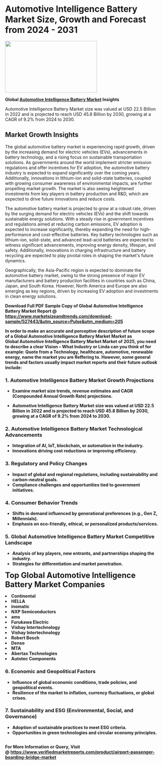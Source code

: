 <H1>Automotive Intelligence Battery Market Size, Growth and Forecast from 2024 - 2031</H1><img class="aligncenter size-medium wp-image-584254" src="https://thirdeyenews.in/wp-content/uploads/2024/09/Global-Market-Research-300x168.jpeg" alt="" width="300" height="168" /><p><strong>Global&nbsp;<a href="https://www.marketsizeandtrends.com/download-sample/527443/&amp;utm_source=Pulse&amp;utm_medium=205">Automotive Intelligence Battery Market</a> Insights</strong></p><p>Automotive Intelligence Battery Market size was valued at USD 22.5 Billion in 2022 and is projected to reach USD 45.8 Billion by 2030, growing at a CAGR of 9.2% from 2024 to 2030.</p><p><h2>Market Growth Insights</h2> <p>The global automotive battery market is experiencing rapid growth, driven by the increasing demand for electric vehicles (EVs), advancements in battery technology, and a rising focus on sustainable transportation solutions. As governments around the world implement stricter emission regulations and offer incentives for EV adoption, the automotive battery industry is expected to expand significantly over the coming years. Additionally, innovations in lithium-ion and solid-state batteries, coupled with growing consumer awareness of environmental impacts, are further propelling market growth. The market is also seeing heightened investments from key players in battery production and R&D, which are expected to drive future innovations and reduce costs.</p> <p><strong></strong></p> <p>The automotive battery market is projected to grow at a robust rate, driven by the surging demand for electric vehicles (EVs) and the shift towards sustainable energy solutions. With a steady rise in government incentives and regulations aimed at reducing carbon emissions, EV adoption is expected to increase significantly, thereby expanding the need for high-performance and cost-effective batteries. Key battery technologies such as lithium-ion, solid-state, and advanced lead-acid batteries are expected to witness significant advancements, improving energy density, lifespan, and safety. Additionally, innovations in charging infrastructure and battery recycling are expected to play pivotal roles in shaping the market's future dynamics.</p> <p>Geographically, the Asia-Pacific region is expected to dominate the automotive battery market, owing to the strong presence of major EV manufacturers and battery production facilities in countries such as China, Japan, and South Korea. However, North America and Europe are also emerging as key regions, driven by increasing EV adoption and investments in clean energy solutions.</p> <p><strong></p><p><span class=""><strong>Download Full PDF Sample Copy of Global Automotive Intelligence Battery Market Report</strong> @ <a href="https://www.marketsizeandtrends.com/download-sample/527443/&amp;utm_source=Pulse&amp;utm_medium=205" target="_blank">https://www.marketsizeandtrends.com/download-sample/527443/&amp;utm_source=Pulse&amp;utm_medium=205</a></span></p><p>In order to make an accurate and perceptive description of future scope of a Global&nbsp;Automotive Intelligence Battery Market Market as Global&nbsp;Automotive Intelligence Battery Market Market of 2025, you need to describe a clear Vision &ndash; What Industry or Linda can you think of for example: Quote from a Technology, healthcare, automotive, renewable energy, name the market you are Reffering to. However, some general trends and factors usually impact market reports and their future outlook include:</p><h3>1.&nbsp;<strong>Automotive Intelligence Battery Market Growth Projections</strong></h3><ul><li>Examine market size trends, revenue estimates and CAGR (Compounded Annual Growth Rate) projections.</li><li><p>Automotive Intelligence Battery Market size was valued at USD 22.5 Billion in 2022 and is projected to reach USD 45.8 Billion by 2030, growing at a CAGR of 9.2% from 2024 to 2030.</p></li></ul><h3>2.&nbsp;<strong>Automotive Intelligence Battery Market Technological Advancements</strong></h3><ul><li>Integration of AI, IoT, blockchain, or automation in the industry.</li><li>Innovations driving cost reductions or improving efficiency.</li></ul><h3>3.&nbsp;<strong>Regulatory and Policy Changes</strong></h3><ul><li>Impact of global and regional regulations, including sustainability and carbon-neutral goals.</li><li>Compliance challenges and opportunities tied to government initiatives.</li></ul><h3>4.&nbsp;<strong>Consumer Behavior Trends</strong></h3><ul><li>Shifts in demand influenced by generational preferences (e.g., Gen Z, Millennials).</li><li>Emphasis on eco-friendly, ethical, or personalized products/services.</li></ul><h3>5.&nbsp;<strong>Global Automotive Intelligence Battery Market Competitive Landscape</strong></h3><ul><li>Analysis of key players, new entrants, and partnerships shaping the industry.</li><li>Strategies for differentiation and market penetration.</li></ul><p data-pm-slice="1 1 []"><span style="color: inherit; font-family: inherit; font-size: 25px;">Top Global Automotive Intelligence Battery Market Companies</span></p><div class="" data-test-id=""><p><li>Continental</li><li> HELLA</li><li> inomatic</li><li> NXP Semiconductors</li><li> ams</li><li> Furukawa Electric</li><li> Vishay Intertechnology</li><li> Vishay Intertechnology</li><li> Robert Bosch</li><li> Denso</li><li> MTA</li><li> Abertax Technologies</li><li> Autotec Components</li></p></div><h3>6.&nbsp;<strong>Economic and Geopolitical Factors</strong></h3><ul><li>Influence of global economic conditions, trade policies, and geopolitical events.</li><li>Resilience of the market to inflation, currency fluctuations, or global crises.</li></ul><h3>7.&nbsp;<strong>Sustainability and ESG (Environmental, Social, and Governance)</strong></h3><ul><li>Adoption of sustainable practices to meet ESG criteria.</li><li>Opportunities in green technologies and circular economy principles.</li></ul><h2><strong style="font-size: 14px;">For More Information or Query, Visit @&nbsp;</strong><a style="background-color: #ffffff; font-size: 14px;" href="https://www.marketsizeandtrends.com/report/automotive-intelligence-battery-market/" target="_blank">https://www.verifiedmarketreports.com/product/airport-passenger-boarding-bridge-market</a></h2>
